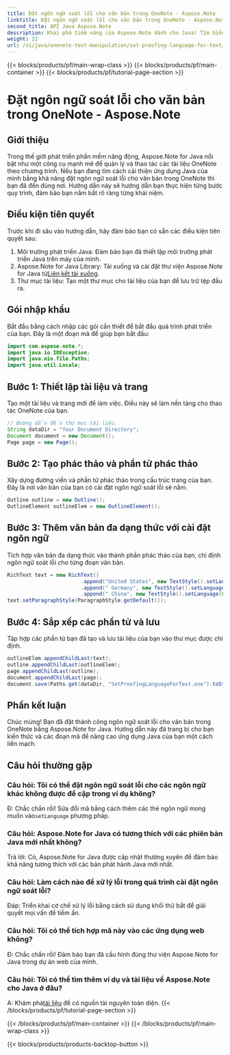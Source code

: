 ```yaml
---
title: Đặt ngôn ngữ soát lỗi cho văn bản trong OneNote - Aspose.Note
linktitle: Đặt ngôn ngữ soát lỗi cho văn bản trong OneNote - Aspose.Note
second_title: API Java Aspose.Note
description: Khai phá tiềm năng của Aspose.Note dành cho Java! Tìm hiểu cách đặt ngôn ngữ soát lỗi cho văn bản trong OneNote một cách liền mạch với hướng dẫn từng bước của chúng tôi.
weight: 22
url: /vi/java/onenote-text-manipulation/set-proofing-language-for-text/
---
```


{{< blocks/products/pf/main-wrap-class >}}
{{< blocks/products/pf/main-container >}}
{{< blocks/products/pf/tutorial-page-section >}}

# Đặt ngôn ngữ soát lỗi cho văn bản trong OneNote - Aspose.Note

## Giới thiệu
Trong thế giới phát triển phần mềm năng động, Aspose.Note for Java nổi bật như một công cụ mạnh mẽ để quản lý và thao tác các tài liệu OneNote theo chương trình. Nếu bạn đang tìm cách cải thiện ứng dụng Java của mình bằng khả năng đặt ngôn ngữ soát lỗi cho văn bản trong OneNote thì bạn đã đến đúng nơi. Hướng dẫn này sẽ hướng dẫn bạn thực hiện từng bước quy trình, đảm bảo bạn nắm bắt rõ ràng từng khái niệm.
## Điều kiện tiên quyết
Trước khi đi sâu vào hướng dẫn, hãy đảm bảo bạn có sẵn các điều kiện tiên quyết sau:
1. Môi trường phát triển Java: Đảm bảo bạn đã thiết lập môi trường phát triển Java trên máy của mình.
2.  Aspose.Note for Java Library: Tải xuống và cài đặt thư viện Aspose.Note for Java từ[Liên kết tải xuống](https://releases.aspose.com/note/java/).
3. Thư mục tài liệu: Tạo một thư mục cho tài liệu của bạn để lưu trữ tệp đầu ra.
## Gói nhập khẩu
Bắt đầu bằng cách nhập các gói cần thiết để bắt đầu quá trình phát triển của bạn. Đây là một đoạn mã để giúp bạn bắt đầu:
```java
import com.aspose.note.*;
import java.io.IOException;
import java.nio.file.Paths;
import java.util.Locale;
```
## Bước 1: Thiết lập tài liệu và trang
Tạo một tài liệu và trang mới để làm việc. Điều này sẽ làm nền tảng cho thao tác OneNote của bạn.
```java
// Đường dẫn đến thư mục tài liệu.
String dataDir = "Your Document Directory";
Document document = new Document();
Page page = new Page();
```
## Bước 2: Tạo phác thảo và phần tử phác thảo
Xây dựng đường viền và phần tử phác thảo trong cấu trúc trang của bạn. Đây là nơi văn bản của bạn có cài đặt ngôn ngữ soát lỗi sẽ nằm.
```java
Outline outline = new Outline();
OutlineElement outlineElem = new OutlineElement();
```
## Bước 3: Thêm văn bản đa dạng thức với cài đặt ngôn ngữ
Tích hợp văn bản đa dạng thức vào thành phần phác thảo của bạn, chỉ định ngôn ngữ soát lỗi cho từng đoạn văn bản.
```java
RichText text = new RichText()
                        .append("United States", new TextStyle().setLanguage(Locale.forLanguageTag("en-US")))
                        .append(" Germany", new TextStyle().setLanguage(Locale.forLanguageTag("de-DE")))
                        .append(" China", new TextStyle().setLanguage(Locale.forLanguageTag("zh-CN")));
text.setParagraphStyle(ParagraphStyle.getDefault());
```
## Bước 4: Sắp xếp các phần tử và lưu
Tập hợp các phần tử bạn đã tạo và lưu tài liệu của bạn vào thư mục được chỉ định.
```java
outlineElem.appendChildLast(text);
outline.appendChildLast(outlineElem);
page.appendChildLast(outline);
document.appendChildLast(page);
document.save(Paths.get(dataDir, "SetProofingLanguageForText.one").toString()); 
```
## Phần kết luận
Chúc mừng! Bạn đã đặt thành công ngôn ngữ soát lỗi cho văn bản trong OneNote bằng Aspose.Note for Java. Hướng dẫn này đã trang bị cho bạn kiến thức và các đoạn mã để nâng cao ứng dụng Java của bạn một cách liền mạch.
## Câu hỏi thường gặp
### Câu hỏi: Tôi có thể đặt ngôn ngữ soát lỗi cho các ngôn ngữ khác không được đề cập trong ví dụ không?
 Đ: Chắc chắn rồi! Sửa đổi mã bằng cách thêm các thẻ ngôn ngữ mong muốn vào`setLanguage` phương pháp.
### Câu hỏi: Aspose.Note for Java có tương thích với các phiên bản Java mới nhất không?
Trả lời: Có, Aspose.Note for Java được cập nhật thường xuyên để đảm bảo khả năng tương thích với các bản phát hành Java mới nhất.
### Câu hỏi: Làm cách nào để xử lý lỗi trong quá trình cài đặt ngôn ngữ soát lỗi?
Đáp: Triển khai cơ chế xử lý lỗi bằng cách sử dụng khối thử bắt để giải quyết mọi vấn đề tiềm ẩn.
### Câu hỏi: Tôi có thể tích hợp mã này vào các ứng dụng web không?
Đ: Chắc chắn rồi! Đảm bảo bạn đã cấu hình đúng thư viện Aspose.Note for Java trong dự án web của mình.
### Câu hỏi: Tôi có thể tìm thêm ví dụ và tài liệu về Aspose.Note cho Java ở đâu?
 A: Khám phá[tài liệu](https://reference.aspose.com/note/java/) để có nguồn tài nguyên toàn diện.
{{< /blocks/products/pf/tutorial-page-section >}}

{{< /blocks/products/pf/main-container >}}
{{< /blocks/products/pf/main-wrap-class >}}

{{< blocks/products/products-backtop-button >}}
